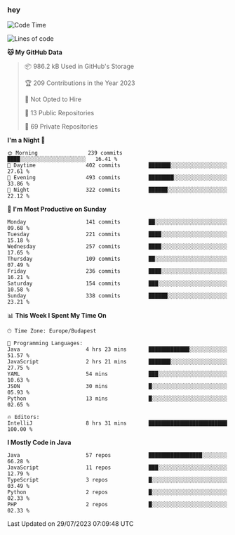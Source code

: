 ### hey

<!--START_SECTION:waka-->
![Code Time](http://img.shields.io/badge/Code%20Time-946%20hrs%206%20mins-blue)

![Lines of code](https://img.shields.io/badge/From%20Hello%20World%20I%27ve%20Written-1.0%20million%20lines%20of%20code-blue)

**🐱 My GitHub Data** 

> 📦 986.2 kB Used in GitHub's Storage 
 > 
> 🏆 209 Contributions in the Year 2023
 > 
> 🚫 Not Opted to Hire
 > 
> 📜 13 Public Repositories 
 > 
> 🔑 69 Private Repositories 
 > 
**I'm a Night 🦉** 

```text
🌞 Morning                239 commits         ████░░░░░░░░░░░░░░░░░░░░░   16.41 % 
🌆 Daytime                402 commits         ███████░░░░░░░░░░░░░░░░░░   27.61 % 
🌃 Evening                493 commits         ████████░░░░░░░░░░░░░░░░░   33.86 % 
🌙 Night                  322 commits         ██████░░░░░░░░░░░░░░░░░░░   22.12 % 
```
📅 **I'm Most Productive on Sunday** 

```text
Monday                   141 commits         ██░░░░░░░░░░░░░░░░░░░░░░░   09.68 % 
Tuesday                  221 commits         ████░░░░░░░░░░░░░░░░░░░░░   15.18 % 
Wednesday                257 commits         ████░░░░░░░░░░░░░░░░░░░░░   17.65 % 
Thursday                 109 commits         ██░░░░░░░░░░░░░░░░░░░░░░░   07.49 % 
Friday                   236 commits         ████░░░░░░░░░░░░░░░░░░░░░   16.21 % 
Saturday                 154 commits         ███░░░░░░░░░░░░░░░░░░░░░░   10.58 % 
Sunday                   338 commits         ██████░░░░░░░░░░░░░░░░░░░   23.21 % 
```


📊 **This Week I Spent My Time On** 

```text
🕑︎ Time Zone: Europe/Budapest

💬 Programming Languages: 
Java                     4 hrs 23 mins       █████████████░░░░░░░░░░░░   51.57 % 
JavaScript               2 hrs 21 mins       ███████░░░░░░░░░░░░░░░░░░   27.75 % 
YAML                     54 mins             ███░░░░░░░░░░░░░░░░░░░░░░   10.63 % 
JSON                     30 mins             █░░░░░░░░░░░░░░░░░░░░░░░░   05.93 % 
Python                   13 mins             █░░░░░░░░░░░░░░░░░░░░░░░░   02.65 % 

🔥 Editors: 
IntelliJ                 8 hrs 31 mins       █████████████████████████   100.00 % 
```

**I Mostly Code in Java** 

```text
Java                     57 repos            █████████████████░░░░░░░░   66.28 % 
JavaScript               11 repos            ███░░░░░░░░░░░░░░░░░░░░░░   12.79 % 
TypeScript               3 repos             █░░░░░░░░░░░░░░░░░░░░░░░░   03.49 % 
Python                   2 repos             █░░░░░░░░░░░░░░░░░░░░░░░░   02.33 % 
PHP                      2 repos             █░░░░░░░░░░░░░░░░░░░░░░░░   02.33 % 
```




 Last Updated on 29/07/2023 07:09:48 UTC
<!--END_SECTION:waka-->
